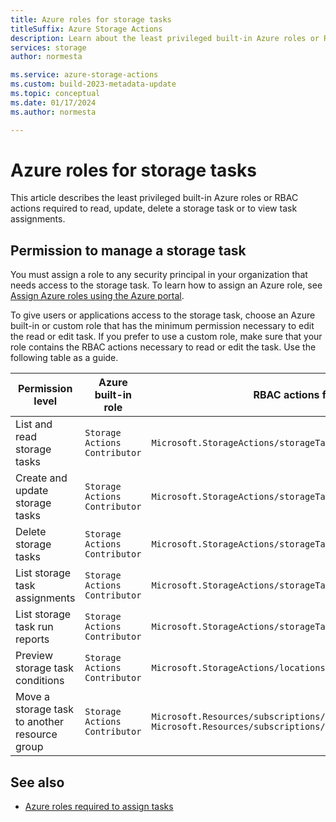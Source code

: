 ```yaml
---
title: Azure roles for storage tasks
titleSuffix: Azure Storage Actions
description: Learn about the least privileged built-in Azure roles or RBAC actions required to read, update, delete and assign a storage task.
services: storage
author: normesta

ms.service: azure-storage-actions
ms.custom: build-2023-metadata-update
ms.topic: conceptual
ms.date: 01/17/2024
ms.author: normesta

---
```


# Azure roles for storage tasks

This article describes the least privileged built-in Azure roles or RBAC actions required to read, update, delete a storage task or to view task assignments.

## Permission to manage a storage task

You must assign a role to any security principal in your organization that needs access to the storage task. To learn how to assign an Azure role, see [Assign Azure roles using the Azure portal](../../role-based-access-control/role-assignments-portal.yml).

To give users or applications access to the storage task, choose an Azure built-in or custom role that has the minimum permission necessary to edit the read or edit task. If you prefer to use a custom role, make sure that your role contains the RBAC actions necessary to read or edit the task. Use the following table as a guide.

| Permission level | Azure built-in role | RBAC actions for custom roles |
|--|--|--|
| List and read storage tasks | `Storage Actions Contributor` | `Microsoft.StorageActions/storageTasks/read` |
| Create and update storage tasks | `Storage Actions Contributor` | `Microsoft.StorageActions/storageTasks/write` |
| Delete storage tasks | `Storage Actions Contributor` | `Microsoft.StorageActions/storageTasks/delete` |
| List storage task assignments | `Storage Actions Contributor` | `Microsoft.StorageActions/storageTasks/storageTaskAssignments/read` |
| List storage task run reports | `Storage Actions Contributor` | `Microsoft.StorageActions/storageTasks/reports/read` |
| Preview storage task conditions | `Storage Actions Contributor` | `Microsoft.StorageActions/locations/previewActions/action` |
| Move a storage task to another resource group | `Storage Actions Contributor` | `Microsoft.Resources/subscriptions/resourceGroups/moveResources/action`<br>`Microsoft.Resources/subscriptions/resourceGroups/write` |

## See also

- [Azure roles required to assign tasks](storage-task-authorization-roles-assign.md)
